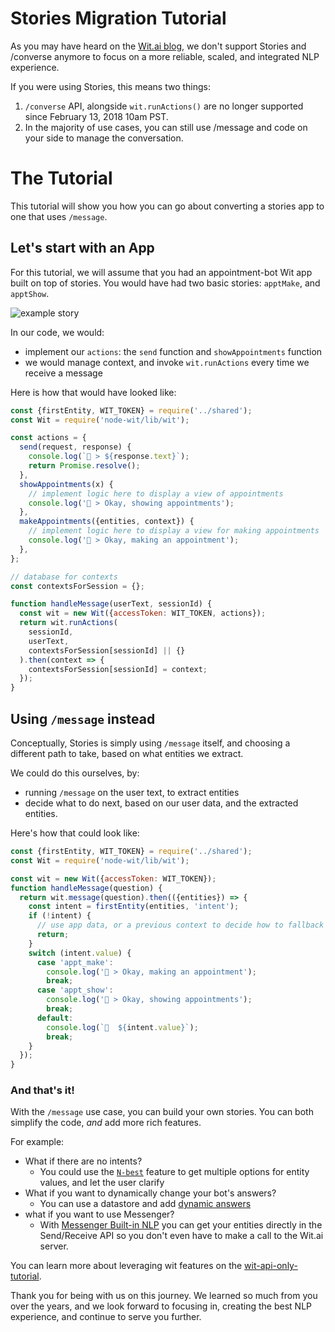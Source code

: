 # Stories Migration Tutorial

As you may have heard on the [Wit.ai blog](https://wit.ai/blog/2017/07/27/sunsetting-stories), we don't support Stories and /converse anymore to focus on a more reliable, scaled, and integrated NLP experience.

If you were using Stories, this means two things:

1. `/converse` API, alongside `wit.runActions()` are no longer supported since February 13, 2018 10am PST.
2.  In the majority of use cases, you can still use /message and code on your side to manage the conversation.

# The Tutorial

This tutorial will show you how you can go about converting a stories app to one that uses `/message`.

## Let's start with an App

For this tutorial, we will assume that you had an appointment-bot Wit app built on top of stories. You would have had two basic stories: `apptMake`, and `apptShow`.

![example story](/example-images/appt_show.png)

In our code, we would:

- implement our `actions`: the `send` function and `showAppointments` function
- we would manage context, and invoke `wit.runActions` every time we receive a message

Here is how that would have looked like:

```javascript
const {firstEntity, WIT_TOKEN} = require('../shared');
const Wit = require('node-wit/lib/wit');

const actions = {
  send(request, response) {
    console.log(`🤖 > ${response.text}`);
    return Promise.resolve();
  },
  showAppointments(x) {
    // implement logic here to display a view of appointments
    console.log('🤖 > Okay, showing appointments');
  },
  makeAppointments({entities, context}) {
    // implement logic here to display a view for making appointments
    console.log('🤖 > Okay, making an appointment');
  },
};

// database for contexts
const contextsForSession = {};

function handleMessage(userText, sessionId) {
  const wit = new Wit({accessToken: WIT_TOKEN, actions});
  return wit.runActions(
    sessionId,
    userText,
    contextsForSession[sessionId] || {}
  ).then(context => {
    contextsForSession[sessionId] = context;
  });
}
```

## Using `/message` instead

Conceptually, Stories is simply using `/message` itself, and choosing a different path to take, based on what entities we extract.

We could do this ourselves, by:
- running `/message` on the user text, to extract entities
- decide what to do next, based on our user data, and the extracted entities.

Here's how that could look like:


```javascript
const {firstEntity, WIT_TOKEN} = require('../shared');
const Wit = require('node-wit/lib/wit');

const wit = new Wit({accessToken: WIT_TOKEN});
function handleMessage(question) {
  return wit.message(question).then(({entities}) => {
    const intent = firstEntity(entities, 'intent');
    if (!intent) {
      // use app data, or a previous context to decide how to fallback
      return;
    }
    switch (intent.value) {
      case 'appt_make':
        console.log('🤖 > Okay, making an appointment');
        break;
      case 'appt_show':
        console.log('🤖 > Okay, showing appointments');
        break;
      default:
        console.log(`🤖  ${intent.value}`);
        break;
    }
  });
}
```

### And that's it!

With the `/message` use case, you can build your own stories. You can both simplify the code, *and* add more rich features.

For example:
- What if there are no intents?
  - You could use the [`N-best`](https://github.com/wit-ai/wit-api-only-tutorial#manage-uncertainty) feature to get multiple options for entity values, and let the user clarify
- What if you want to dynamically change your bot's answers?
  - You can use a datastore and add [dynamic answers](https://github.com/wit-ai/wit-api-only-tutorial#dynamic-answers)
- what if you want to use Messenger?
  - With [Messenger Built-in NLP](https://developers.facebook.com/docs/messenger-platform/built-in-nlp) you can get your entities directly in the Send/Receive API so you don't even have to make a call to the Wit.ai server. 

You can learn more about leveraging wit features on the [wit-api-only-tutorial](https://github.com/wit-ai/wit-api-only-tutorial).

Thank you for being with us on this journey. We learned so much from you over the years, and we look forward to focusing in, creating the best NLP experience, and continue to serve you further.
